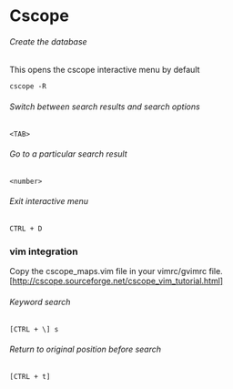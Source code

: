 # Cscope

###### Create the database
This opens the cscope interactive menu by default
```
cscope -R
```

###### Switch between search results and search options
```
<TAB>
```

###### Go to a particular search result
```
<number>
```

###### Exit interactive menu
```
CTRL + D
```

### vim integration
Copy the cscope_maps.vim file in your vimrc/gvimrc file. [http://cscope.sourceforge.net/cscope_vim_tutorial.html]

###### Keyword search
```
[CTRL + \] s
```


###### Return to original position before search
```
[CTRL + t]
```
